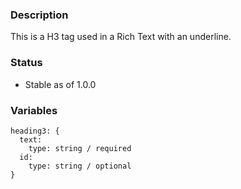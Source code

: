 ### Description
This is a H3 tag used in a Rich Text with an underline.

### Status
* Stable as of 1.0.0

### Variables
~~~
heading3: {
  text:
    type: string / required
  id:
    type: string / optional
}
~~~
